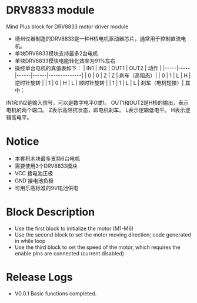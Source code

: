 # DRV8833 module
Mind Plus block for DRV8833 motor driver module

* 德州仪器制造的DRV8833是一种H桥电机驱动器芯片，通常用于控制直流电机。
* 单块DRV8833模块支持最多2台电机
* 单块DRV8833模块电能转化效率为91%左右
* 操控单台电机的真值表如下：
| IN1 | IN2 | OUT1 | OUT2 | 动作         |
|-----|-----|------|------|--------------|
|  0  |  0  |  Z   |  Z   | 刹车（高阻态）|
|  0  |  1  |  L   |  H   | 逆时针旋转   |
|  1  |  0  |  H   |  L   | 顺时针旋转   |
|  1  |  1  |  L   |  L   | 刹车（电机短接）|
其中：

IN1和IN2是输入信号，可以是数字电平0或1。
OUT1和OUT2是H桥的输出，表示电机的两个端口。
Z表示高阻抗状态，即电机刹车。
L表示逻辑低电平。
H表示逻辑高电平。

# Notice
* 本套积木块最多支持6台电机
* 需要使用3个DRV8833模块
* VCC 接电池正极
* GND 接电池负极
* 可用乐高标准的9V电池供电


# Block Description
* Use the first block to initialize the motor (M1-M6)
* Use the second block to set the motor moving direction; code generated in while loop
* Use the third block to set the speed of the motor, which requires the enable pins are connected (current disabled)

# Release Logs
* V0.0.1  Basic functions completed.
